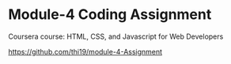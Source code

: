 

# Module-4 Coding Assignment

Coursera course: HTML, CSS, and Javascript for Web Developers

https://github.com/thi19/module-4-Assignment 



